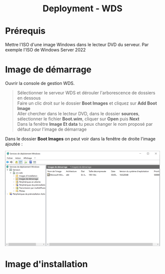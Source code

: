<div align="center"><H1> Deployment -  WDS </H1></div>

# Prérequis

Mettre l'ISO d'une image Windows dans le lecteur DVD du serveur. Par exemple l'ISO de Windows Server 2022

# Image de démarrage

Ouvrir la console de gestion WDS.

> Sélectionner le serveur WDS et dérouler l'arborescence de dossiers en dessous  
> Faire un clic droit sur le dossier **Boot Images** et cliquez sur **Add Boot Image**  
> Aller chercher dans le lecteur DVD, dans le dossier **sources**, sélectionner le fichier **Boot.wim**, cliquer sur **Open** puis **Next**  
> Dans la fenêtre **Image Et data** tu peux changer le nom proposé par défaut pour l'image de démarrage

Dans le dossier **Boot Images** on peut voir dans la fenêtre de droite l'image ajoutée :  

![9_BOOT_IMAGES.png](https://github.com/Skchaper/WDS/blob/main/SCREENS/9_BOOT_IMAGES.png)



# Image d'installation

